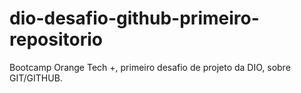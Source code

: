# dio-desafio-github-primeiro-repositorio
Bootcamp Orange Tech +, primeiro desafio de projeto da DIO, sobre GIT/GITHUB.
